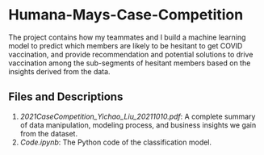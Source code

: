 # Humana-Mays-Case-Competition
The project contains how my teammates and I build a machine learning model to predict which members are likely to be hesitant to get COVID vaccination, and provide recommendation and potential solutions to drive vaccination among the sub-segments of hesitant members based on the insights derived from the data.
## Files and Descriptions
1. _2021CaseCompetition_Yichao_Liu_20211010.pdf_: A complete summary of data manipulation, modeling process, and business insights we gain from the dataset.
2. _Code.ipynb_: The Python code of the classification model.
